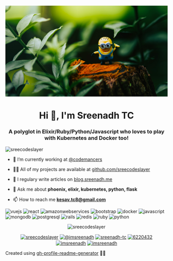 <p align="center"> <img src="minion-cover.png" alt="minion-and-banaaaanaaaaa"/></p>
<h1 align="center">Hi 👋, I'm Sreenadh TC</h1>
<h3
 align="center">A polyglot in Elixir/Ruby/Python/Javascript who loves
 to play with Kubernetes and Docker too!</h3>
<p align="left"> <img src="https://komarev.com/ghpvc/?username=sreecodeslayer" alt="sreecodeslayer" /> </p>

- 🔭 I’m currently working at [@codemancers](codemancers.com)

- 👨‍💻 All of my projects are available at [github.com/sreecodeslayer](https://github.com/sreecodeslayer)

- 📝 I regulary write articles on [blog.sreenadh.me](https://blog.sreenadh.me)

- 💬 Ask me about **phoenix, elixir, kubernetes, python, flask**

- 📫 How to reach me **kesav.tc8@gmail.com**

<p
 align="left"><img 
src="https://konpa.github.io/devicon/devicon.git/icons/vuejs/vuejs-original-wordmark.svg"
 alt="vuejs" width="20" height="20"/> <img 
src="https://konpa.github.io/devicon/devicon.git/icons/react/react-original-wordmark.svg"
 alt="react" width="20" height="20"/> <img 
src="https://konpa.github.io/devicon/devicon.git/icons/amazonwebservices/amazonwebservices-original-wordmark.svg"
 alt="amazonwebservices" width="20" height="20"/> <img 
src="https://konpa.github.io/devicon/devicon.git/icons/bootstrap/bootstrap-plain.svg"
 alt="bootstrap" width="20" height="20"/> <img 
src="https://konpa.github.io/devicon/devicon.git/icons/docker/docker-original-wordmark.svg"
 alt="docker" width="20" height="20"/> <img 
src="https://konpa.github.io/devicon/devicon.git/icons/javascript/javascript-original.svg"
 alt="javascript" width="20" height="20"/> <img 
src="https://konpa.github.io/devicon/devicon.git/icons/mongodb/mongodb-original-wordmark.svg"
 alt="mongodb" width="20" height="20"/> <img 
src="https://konpa.github.io/devicon/devicon.git/icons/postgresql/postgresql-original-wordmark.svg"
 alt="postgresql" width="20" height="20"/> <img 
src="https://konpa.github.io/devicon/devicon.git/icons/rails/rails-original-wordmark.svg"
 alt="rails" width="20" height="20"/> <img 
src="https://konpa.github.io/devicon/devicon.git/icons/redis/redis-original-wordmark.svg"
 alt="redis" width="20" height="20"/> <img 
src="https://konpa.github.io/devicon/devicon.git/icons/ruby/ruby-original-wordmark.svg"
 alt="ruby" width="20" height="20"/> <img 
src="https://konpa.github.io/devicon/devicon.git/icons/python/python-original-wordmark.svg"
 alt="python" width="20" height="20"/></p><p 
align="center"> <img 
src="https://github-readme-stats.vercel.app/api?username=sreecodeslayer&show_icons=true"
 alt="sreecodeslayer" /> </p>

<p align="center"> 
<a
 href="https://dev.to/sreecodeslayer" target="blank"><img 
align="center" 
src="https://cdn.jsdelivr.net/npm/simple-icons@3.0.1/icons/dev-dot-to.svg"
 alt="sreecodeslayer" height="20" width="20" /></a>
<a 
href="https://twitter.com/@imsreenadh" target="blank"><img 
align="center" 
src="https://cdn.jsdelivr.net/npm/simple-icons@3.0.1/icons/twitter.svg" 
alt="@imsreenadh" height="20" width="20" /></a>
<a 
href="https://linkedin.com/in/sreenadh-tc" target="blank"><img 
align="center" 
src="https://cdn.jsdelivr.net/npm/simple-icons@3.0.1/icons/linkedin.svg"
 alt="sreenadh-tc" height="20" width="20" /></a>
<a 
href="https://stackoverflow.com/users/6220432" target="blank"><img 
align="center" 
src="https://cdn.jsdelivr.net/npm/simple-icons@3.0.1/icons/stackoverflow.svg"
 alt="6220432" height="20" width="20" /></a>
<a 
href="https://fb.com/imsreenadh" target="blank"><img 
align="center" 
src="https://cdn.jsdelivr.net/npm/simple-icons@3.0.1/icons/facebook.svg"
 alt="imsreenadh" height="20" width="20" /></a>
<a 
href="https://instagram.com/imsreenadh" target="blank"><img 
align="center" 
src="https://cdn.jsdelivr.net/npm/simple-icons@3.0.1/icons/instagram.svg"
 alt="imsreenadh" height="20" width="20" /></a>
</p>


Created using [gh-profile-readme-generator](https://rahuldkjain.github.io/gh-profile-readme-generator/) 👏🏼
